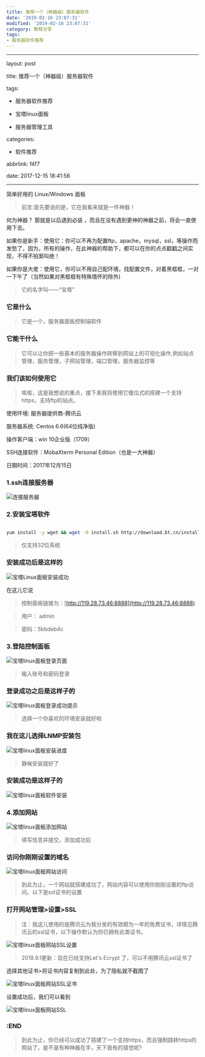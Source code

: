 ```yaml
---
title: 推荐一个（神器级）服务器软件
date: '2019-02-16 23:07:31'
modified: '2019-02-16 23:07:31'
category: 教程分享
tags:
- 服务器软件推荐
---
```


---
layout: post
title: 推荐一个（神器级）服务器软件
tags:
  - 服务器软件推荐
  - 宝塔linux面板
  - 服务器管理工具
categories:
  - 软件推荐
abbrlink: f4f7
date: 2017-12-15 18:41:56
---


简单好用的 Linux/Windows 面板

<!-- more -->

> 前言:首先要说的是，它在我看来就是一件神器！

何为神器？ 那就是以后遇到必装 ，而且在没有遇到更神的神器之前，将会一直使用下去。

如果你是新手：使用它：你可以不再为配置ftp，apache，mysql，ssl，等操作而发愁了，因为，所有的操作，在此神器的帮助下，都可以在你的点点戳戳之间实现，不得不拍案叫绝！

如果你是大佬：使用它，你可以不用自己配环境，找配置文件，对着黑框框，一对一下午了（当然如果对黑框框有特殊情怀的除外)

> 它的名字叫——“宝塔”


### 它是什么
> 它是一个，服务器面板控制端软件

### 它能干什么

> 它可以让你把一些基本的服务器操作转移到网站上的可视化操作,例如站点管理，服务管理，子网站管理，端口管理，服务器监控等

### 我们该如何使用它

> 咳咳，这是我想说的重点，接下来我将使用它傻瓜式的搭建一个支持https，支持ftp的站点。

使用环境: 服务器提供商-腾讯云
服务器系统: Centos 6.6(64位纯净版)
操作客户端：win 10企业版（1709）
SSH连接软件：MobaXterm Personal Edition（也是一大神器）
日期时间：2017年12月15日

### 1.ssh连接服务器

![连接服务器](https://www.github.com/thinkmoon/pic/raw/master/%E5%B0%8F%E4%B9%A6%E5%8C%A0/1513329147442.jpg "enter description here")

### 2.安装宝塔软件
```bash
yum install -y wget && wget -O install.sh http://download.bt.cn/install/install.sh && sh install.sh
```
> 仅支持32位系统

### 安装成功后是这样的

![宝塔Linux面板安装成功](https://www.github.com/thinkmoon/pic/raw/master/%E5%B0%8F%E4%B9%A6%E5%8C%A0/1513329457838.jpg "enter description here")

在这儿它说
> 控制面板链接为：[http://119.28.73.46:8888](http://119.28.73.46:8888)
> 用户： admin
> 密码：5bbdeb4c


### 3.登陆控制面板

![宝塔linux面板登录页面](https://www.github.com/thinkmoon/pic/raw/master/%E5%B0%8F%E4%B9%A6%E5%8C%A0/1513329709110.jpg "登录页面")
> 输入账号和密码登录
### 登录成功之后是这样子的

![宝塔linux面板登录成功提示](https://www.github.com/thinkmoon/pic/raw/master/%E5%B0%8F%E4%B9%A6%E5%8C%A0/1513329886058.jpg "登录成功提示")

> 选择一个你喜欢的环境安装就好啦

### 我在这儿选择LNMP安装包

![宝塔linux面板安装进度](https://www.github.com/thinkmoon/pic/raw/master/%E5%B0%8F%E4%B9%A6%E5%8C%A0/1513329973383.jpg "enter description here")
> 静候安装就好了

### 安装成功是这样子的

![宝塔linux面板软件安装](https://www.github.com/thinkmoon/pic/raw/master/%E5%B0%8F%E4%B9%A6%E5%8C%A0/1513332275811.jpg )

### 4.添加网站

![宝塔linux面板添加网站](https://www.github.com/thinkmoon/pic/raw/master/%E5%B0%8F%E4%B9%A6%E5%8C%A0/1513332347669.jpg)
> 填写信息并提交，添加成功后

### 访问你刚刚设置的域名

![宝塔linux面板网站访问](https://www.github.com/thinkmoon/pic/raw/master/%E5%B0%8F%E4%B9%A6%E5%8C%A0/1513332535030.jpg)
> 到此为止，一个网站就搭建成功了，网站内容可以使用你刚刚设置的ftp访问。以下是ssl证书的设置

### 打开网站管理>设置>SSL

> 注：我这儿使用的是腾讯云为我分发的有效期为一年的免费证书，详情见腾讯云的ssl证书，以下操作默认为你已拥有此类证书。

![宝塔linux面板网站SSL设置](https://www.github.com/thinkmoon/pic/raw/master/%E5%B0%8F%E4%B9%A6%E5%8C%A0/1513332649259.jpg )

> 2018.9.1更新：现在已经支持Let's Ecrypt 了，可以不用腾讯云ssl证书了

选择其他证书>将证书内容复制到此处，为了隐私就不截图了

![宝塔linux面板网站SSL证书](https://www.github.com/thinkmoon/pic/raw/master/%E5%B0%8F%E4%B9%A6%E5%8C%A0/1513332974910.jpg )

设置成功后，我们可以看到
![宝塔linux面板网站SSL](https://www.github.com/thinkmoon/pic/raw/master/%E5%B0%8F%E4%B9%A6%E5%8C%A0/1513333118843.jpg )

###  :END

> 到此为止，你已经可以成功了搭建了一个支持https，而且强制跳转https的网站了，是不是有种神器在手，天下我有的错觉呢?
